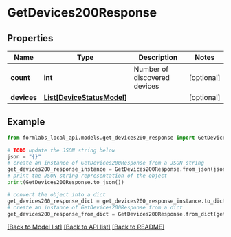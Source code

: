 # GetDevices200Response


## Properties

Name | Type | Description | Notes
------------ | ------------- | ------------- | -------------
**count** | **int** | Number of discovered devices | [optional] 
**devices** | [**List[DeviceStatusModel]**](DeviceStatusModel.md) |  | [optional] 

## Example

```python
from formlabs_local_api.models.get_devices200_response import GetDevices200Response

# TODO update the JSON string below
json = "{}"
# create an instance of GetDevices200Response from a JSON string
get_devices200_response_instance = GetDevices200Response.from_json(json)
# print the JSON string representation of the object
print(GetDevices200Response.to_json())

# convert the object into a dict
get_devices200_response_dict = get_devices200_response_instance.to_dict()
# create an instance of GetDevices200Response from a dict
get_devices200_response_from_dict = GetDevices200Response.from_dict(get_devices200_response_dict)
```
[[Back to Model list]](../README.md#documentation-for-models) [[Back to API list]](../README.md#documentation-for-api-endpoints) [[Back to README]](../README.md)


